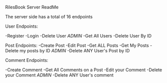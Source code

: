RilesBook Server ReadMe

The server side has a total of 16 endpoints

User Endpoints:

-Register
-Login
-Delete User 
*ADMIN*
-Get All Users
-Delete User By ID

Post Endpoints:
-Create Post
-Edit Post
-Get ALL Posts
-Get My Posts
-Delete my posts by ID
*ADMIN*
-Delete ANY User's Post by ID

Comment Endpoints:

-Create Comment
-Get All Comments on a Post
-Edit your Comment
-Delete your Comment 
*ADMIN*
-Delete ANY User's comment
